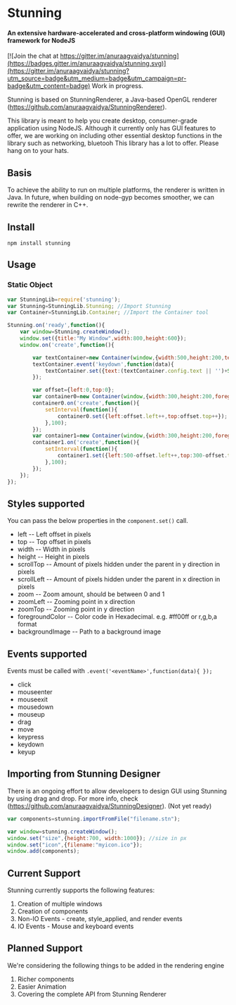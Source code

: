 # Stunning #
#### An extensive hardware-accelerated and cross-platform windowing (GUI) framework for NodeJS ####

[![Join the chat at https://gitter.im/anuraagvaidya/stunning](https://badges.gitter.im/anuraagvaidya/stunning.svg)](https://gitter.im/anuraagvaidya/stunning?utm_source=badge&utm_medium=badge&utm_campaign=pr-badge&utm_content=badge)
Work in progress.

Stunning is based on StunningRenderer, a Java-based OpenGL renderer (https://github.com/anuraagvaidya/StunningRenderer).

This library is meant to help you create desktop, consumer-grade application using NodeJS.
Although it currently only has GUI features to offer, we are working on including other essential
desktop functions in the library such as networking, bluetooh
This library has a lot to offer. Please hang on to your hats.

## Basis ##
To achieve the ability to run on multiple platforms, the renderer is written in Java. In future, when building on node-gyp becomes smoother, we can rewrite the renderer in C++.

## Install ##
    npm install stunning

## Usage ##

### Static Object ###

```javascript
var StunningLib=require('stunning');
var Stunning=StunningLib.Stunning; //Import Stunning
var Container=StunningLib.Container; //Import the Container tool

Stunning.on('ready',function(){
    var window=Stunning.createWindow();
    window.set({title:"My Window",width:800,height:600});
    window.on('create',function(){

        var textContainer=new Container(window,{width:500,height:200,text:'Type Something',foregroundColor: '#ffff00'});
        textContainer.event('keydown',function(data){
            textContainer.set({text:(textContainer.config.text || '')+String.fromCharCode(data.keyCode)});
        });

        var offset={left:0,top:0};
        var container0=new Container(window,{width:300,height:200,foregroundColor: '#ffff00'});
        container0.on('create',function(){
            setInterval(function(){
                container0.set({left:offset.left++,top:offset.top++});
            },100);
        });
        var container1=new Container(window,{width:300,height:200,foregroundColor: '#ffff'});
        container1.on('create',function(){
            setInterval(function(){
                container1.set({left:500-offset.left++,top:300-offset.top++});
            },100);
        });
    });
});
```

## Styles supported ##
You can pass the below properties in the `component.set()` call.

* left -- Left offset in pixels
* top -- Top offset in pixels
* width -- Width in pixels
* height -- Height in pixels
* scrollTop -- Amount of pixels hidden under the parent in y direction in pixels
* scrollLeft -- Amount of pixels hidden under the parent in x direction in pixels
* zoom -- Zoom amount, should be between 0 and 1
* zoomLeft -- Zooming point in x direction
* zoomTop -- Zooming point in y direction
* foregroundColor -- Color code in Hexadecimal. e.g. #ff00ff or r,g,b,a format
* backgroundImage -- Path to a background image

## Events supported ##
Events must be called with `.event('<eventName>',function(data){ });`

* click
* mouseenter
* mouseexit
* mousedown
* mouseup
* drag
* move
* keypress
* keydown
* keyup

## Importing from Stunning Designer ##
There is an ongoing effort to allow developers to design GUI using Stunning by using drag and drop.
For more info, check (https://github.com/anuraagvaidya/StunningDesigner).
(Not yet ready)

```javascript
var components=stunning.importFromFile("filename.stn");

var window=stunning.createWindow();
window.set("size",{height:700, width:1000}); //size in px
window.set("icon",{filename:"myicon.ico"});
window.add(components);
```

## Current Support ##
Stunning currently supports the following features:

1. Creation of multiple windows
2. Creation of components
3. Non-IO Events - create, style_applied, and render events
4. IO Events - Mouse and keyboard events

## Planned Support ##
We're considering the following things to be added in the rendering engine

1. Richer components
2. Easier Animation
3. Covering the complete API from Stunning Renderer

